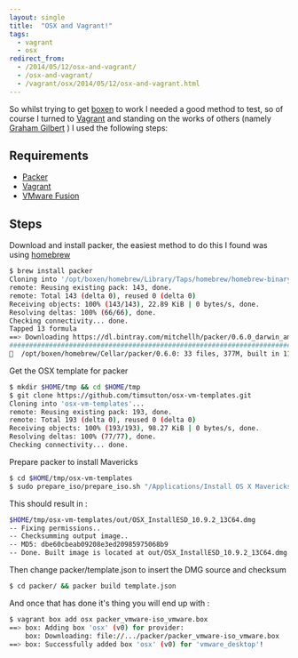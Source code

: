 ```yaml
---
layout: single
title:  "OSX and Vagrant!"
tags:
  - vagrant
  - osx
redirect_from:
  - /2014/05/12/osx-and-vagrant/
  - /osx-and-vagrant/
  - /vagrant/osx/2014/05/12/osx-and-vagrant.html
---
```


So whilst trying to get [boxen](http://boxen.github.com/) to work I needed a good method to test, so of course I turned to [Vagrant](http://www.vagrantup.com/) and standing on the works of others (namely [Graham Gilbert](http://grahamgilbert.com/blog/2013/08/23/creating-an-os-x-base-box-for-vagrant-with-packer/) ) I used the following steps:

Requirements
---------

* [Packer](http://packer.io/downloads.html)
* [Vagrant](http://www.vagrantup.com/)
* [VMware Fusion](http://www.vmware.com/uk/products/fusion)

Steps
----

Download and install packer, the easiest method to do this I found was using [homebrew](http://brew.sh/)

```bash
$ brew install packer
Cloning into '/opt/boxen/homebrew/Library/Taps/homebrew/homebrew-binary'...
remote: Reusing existing pack: 143, done.
remote: Total 143 (delta 0), reused 0 (delta 0)
Receiving objects: 100% (143/143), 22.89 KiB | 0 bytes/s, done.
Resolving deltas: 100% (66/66), done.
Checking connectivity... done.
Tapped 13 formula
==> Downloading https://dl.bintray.com/mitchellh/packer/0.6.0_darwin_amd64.zip
######################################################################## 100.0%
🍺  /opt/boxen/homebrew/Cellar/packer/0.6.0: 33 files, 377M, built in 11.9 minutes
```
Get the OSX template for packer

```bash
$ mkdir $HOME/tmp && cd $HOME/tmp
$ git clone https://github.com/timsutton/osx-vm-templates.git
Cloning into 'osx-vm-templates'...
remote: Reusing existing pack: 193, done.
remote: Total 193 (delta 0), reused 0 (delta 0)
Receiving objects: 100% (193/193), 98.27 KiB | 0 bytes/s, done.
Resolving deltas: 100% (77/77), done.
Checking connectivity... done.
```

Prepare packer to install Mavericks

```bash
$ cd $HOME/tmp/osx-vm-templates
$ sudo prepare_iso/prepare_iso.sh "/Applications/Install OS X Mavericks.app" out
```
This should result in :

```bash
$HOME/tmp/osx-vm-templates/out/OSX_InstallESD_10.9.2_13C64.dmg
-- Fixing permissions..
-- Checksumming output image..
-- MD5: dbe60cbeab09208e3ed20985975068b9
-- Done. Built image is located at out/OSX_InstallESD_10.9.2_13C64.dmg. Add this iso and its checksum to your template.
```
Then change packer/template.json to insert the DMG source and checksum

```bash
$ cd packer/ && packer build template.json
```
And once that has done it's thing you will end up with :

```bash
$ vagrant box add osx packer_vmware-iso_vmware.box
==> box: Adding box 'osx' (v0) for provider:
    box: Downloading: file://.../packer/packer_vmware-iso_vmware.box
==> box: Successfully added box 'osx' (v0) for 'vmware_desktop'!
```
